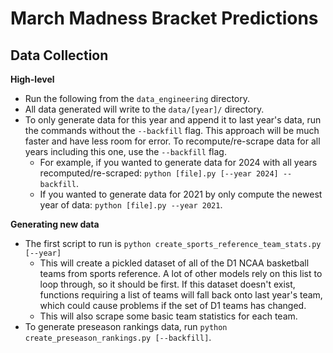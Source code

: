# March Madness Bracket Predictions
## Data Collection

**High-level**
- Run the following from the `data_engineering` directory.
- All data generated will write to the `data/[year]/` directory.
- To only generate data for this year and append it to last year's data, run the commands without the `--backfill` flag. This approach will be much faster and have less room for error. To recompute/re-scrape data for all years including this one, use the `--backfill` flag.
  - For example, if you wanted to generate data for 2024 with all years recomputed/re-scraped: `python [file].py [--year 2024] --backfill`.
  - If you wanted to generate data for 2021 by only compute the newest year of data: `python [file].py --year 2021`.

**Generating new data**
- The first script to run is `python create_sports_reference_team_stats.py [--year]`
  - This will create a pickled dataset of all of the D1 NCAA basketball teams from sports reference. A lot of other models rely on this list to loop through, so it should be first. If this dataset doesn't exist, functions requiring a list of teams will fall back onto last year's team, which could cause problems if the set of D1 teams has changed.
  - This will also scrape some basic team statistics for each team.
- To generate preseason rankings data, run `python create_preseason_rankings.py [--backfill]`.
